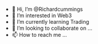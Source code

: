 - 👋 Hi, I’m @Richardcummings
- 👀 I’m interested in Web3 
- 🌱 I’m currently learning Trading
- 💞️ I’m looking to collaborate on ...
- 📫 How to reach me ...

<!---
Richardcummings/Richardcummings is a ✨ special ✨ repository because its `README.md` (this file) appears on your GitHub profile.
You can click the Preview link to take a look at your changes.
--->

